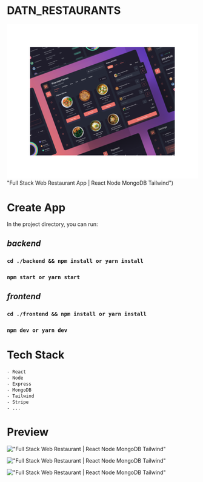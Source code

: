 # DATN_RESTAURANTS
!["Full Stack Web Restaurant | React Node MongoDB Tailwind"](<Diagram - Food joint delivery app -  (Community) (Community).png>)"Full Stack Web Restaurant App | React Node MongoDB Tailwind")
# Create App
In the project directory, you can run:
## *backend*
### `cd ./backend && npm install or yarn install`
### `npm start or yarn start`

## *frontend*
### `cd ./frontend && npm install or yarn install`
### `npm dev or yarn dev`

# Tech Stack
    - React
    - Node
    - Express
    - MongoDB
    - Tailwind
    - Stripe
    - ...
# Preview
!["Full Stack Web Restaurant | React Node MongoDB Tailwind"](<Untitled video - Made with Clipchamp.gif> "Full Stack Kanban App | React Node MongoDB Tailwind")

!["Full Stack Web Restaurant | React Node MongoDB Tailwind"](<Untitled video - Made with Clipchamp (1).gif> "Full Stack Kanban App | React Node MongoDB Tailwind")

!["Full Stack Web Restaurant | React Node MongoDB Tailwind"](<Untitled video - Made with Clipchamp (2).gif> "Full Stack Kanban App | React Node MongoDB Tailwind")
